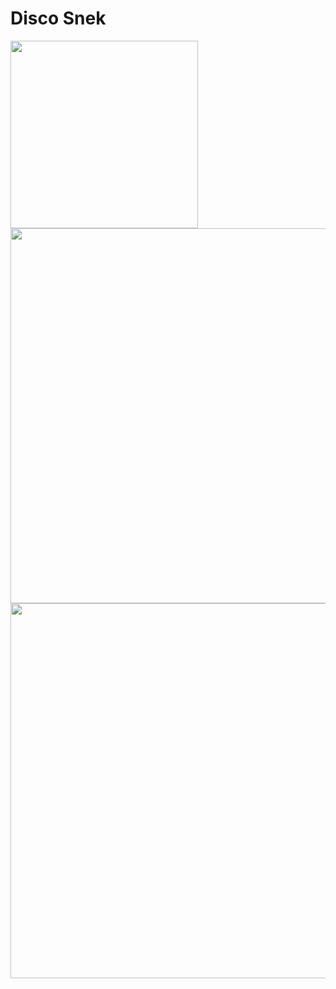 # Disco Snek


<img src="https://user-images.githubusercontent.com/31730144/142380645-540cf20e-ef94-450d-bbc4-207e1a1703c3.gif" width = "300">

<img src="https://user-images.githubusercontent.com/31730144/142380647-123b0e60-bdcb-4431-b4b3-17285bf467f6.gif" width = "600">

<img src="https://user-images.githubusercontent.com/31730144/142375008-289c5f41-f760-4137-8460-ab1c31c4fdf7.gif" width = "600">
